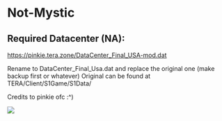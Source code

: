 # Not-Mystic

## Required Datacenter (NA):
https://pinkie.tera.zone/DataCenter_Final_USA-mod.dat

Rename to DataCenter_Final_Usa.dat and replace the original one (make backup first or whatever)
Original can be found at TERA/Client/S1Game/S1Data/

Credits to pinkie ofc :^)

![](https://cdn.discordapp.com/attachments/371070642021335040/390197194503749632/unknown.png)
